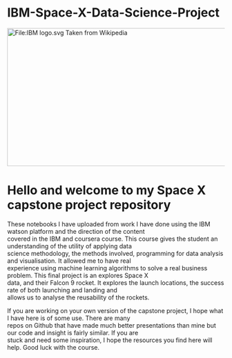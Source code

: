 # IBM-Space-X-Data-Science-Project
<img alt="File:IBM logo.svg Taken from Wikipedia" src="https://upload.wikimedia.org/wikipedia/commons/thumb/5/51/IBM_logo.svg/800px-IBM_logo.svg.png" decoding="async" width="800" height="320" srcset="https://upload.wikimedia.org/wikipedia/commons/thumb/5/51/IBM_logo.svg/1200px-IBM_logo.svg.png 1.5x, https://upload.wikimedia.org/wikipedia/commons/thumb/5/51/IBM_logo.svg/1600px-IBM_logo.svg.png 2x" data-file-width="500" data-file-height="200">

<h1> Hello and welcome to my Space X capstone project repository </h1>
<p> These notebooks I have uploaded from work I have done using the IBM watson platform and the direction of the content <br>
  covered in the IBM and coursera course. This course gives the student an understanding of the utility of applying data <br>
  science methodology, the methods involved, programming for data analysis and visualisation. It allowed me to have real <br>
experience using machine learning algorithms to solve a real business problem. This final project is an explores Space X <br>
  data, and their Falcon 9 rocket. It explores the launch locations, the success rate of both launching and landing and <br>
  allows us to analyse the reusability of the rockets. </p>

<p> If you are working on your own version of the capstone project, I hope what I have here is of some use. There are many <br> 
  repos on Github that have made much better presentations than mine but our code and insight is fairly similar. If you are <br>
  stuck and need some inspiration, I hope the resources you find here will help. Good luck with the course. </p>
